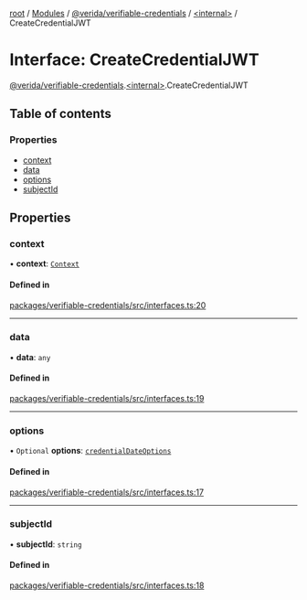 [root](../README.md) / [Modules](../modules.md) / [@verida/verifiable-credentials](../modules/verida_verifiable_credentials.md) / [<internal\>](../modules/verida_verifiable_credentials._internal_.md) / CreateCredentialJWT

# Interface: CreateCredentialJWT

[@verida/verifiable-credentials](../modules/verida_verifiable_credentials.md).[<internal\>](../modules/verida_verifiable_credentials._internal_.md).CreateCredentialJWT

## Table of contents

### Properties

- [context](verida_verifiable_credentials._internal_.CreateCredentialJWT.md#context)
- [data](verida_verifiable_credentials._internal_.CreateCredentialJWT.md#data)
- [options](verida_verifiable_credentials._internal_.CreateCredentialJWT.md#options)
- [subjectId](verida_verifiable_credentials._internal_.CreateCredentialJWT.md#subjectid)

## Properties

### context

• **context**: [`Context`](../classes/verida_verifiable_credentials._internal_.Context.md)

#### Defined in

[packages/verifiable-credentials/src/interfaces.ts:20](https://github.com/verida/verida-js/blob/c03b336/packages/verifiable-credentials/src/interfaces.ts#L20)

___

### data

• **data**: `any`

#### Defined in

[packages/verifiable-credentials/src/interfaces.ts:19](https://github.com/verida/verida-js/blob/c03b336/packages/verifiable-credentials/src/interfaces.ts#L19)

___

### options

• `Optional` **options**: [`credentialDateOptions`](verida_verifiable_credentials._internal_.credentialDateOptions.md)

#### Defined in

[packages/verifiable-credentials/src/interfaces.ts:17](https://github.com/verida/verida-js/blob/c03b336/packages/verifiable-credentials/src/interfaces.ts#L17)

___

### subjectId

• **subjectId**: `string`

#### Defined in

[packages/verifiable-credentials/src/interfaces.ts:18](https://github.com/verida/verida-js/blob/c03b336/packages/verifiable-credentials/src/interfaces.ts#L18)
